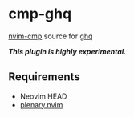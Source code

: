 # cmp-ghq

[nvim-cmp][] source for [ghq][]

[nvim-cmp]: https://github.com/hrsh7th/nvim-cmp
[ghq]: https://github.com/x-motemen/ghq

***This plugin is highly experimental.***

## Requirements

* Neovim HEAD
* [plenary.nvim][]

[plenary.nvim]: https://github.com/nvim-lua/plenary.nvim
